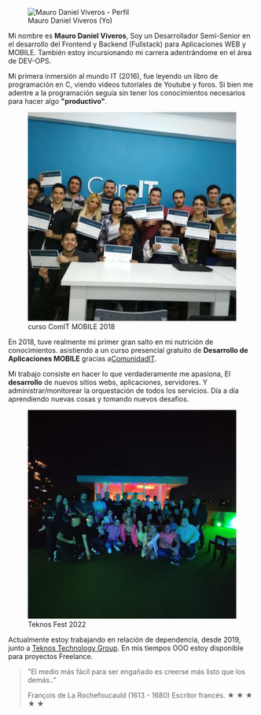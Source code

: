 <article>
  <figure>
    <img src="https://lh3.googleusercontent.com/a/AGNmyxbqoL-ELKu65T2WGpGx2aNAeeJLU_IEAoor7r3WTA=s288-c-no" alt="Mauro Daniel Viveros - Perfil"/>
    <figcaption>Mauro Daniel Viveros (Yo)</figcaption>
  </figure>
  <p>Mi nombre es <b>Mauro Daniel Viveros</b>, Soy un Desarrollador Semi-Senior en el desarrollo del Frontend y Backend (Fullstack) para Aplicaciones WEB y MOBILE. También  estoy incursionando mi carrera adentrándome  en el área de DEV-OPS.</p>
  <p>Mi primera inmersión al mundo IT (2016), fue leyendo un libro de programación en C, viendo videos tutoriales de Youtube y foros. Si bien me adentre a la programación seguía sin tener los conocimientos necesarios para hacer algo <b>"productivo"</b>.</p>

  <figure class="right">
    <img src="assets/img/about/course_comit.jpg" alt="Curso ComIT MOBILE 2018"/>
    <figcaption>curso ComIT MOBILE 2018</figcaption>
  </figure>
  <p>En 2018, tuve realmente mi primer gran salto en mi nutrición de conocimientos. asistiendo a un curso presencial gratuito de <b>Desarrollo de Aplicaciones MOBILE</b> gracias a<a href="https://comunidadit.org" target="_blank">ComunidadIT</a>.</p>
  <p>Mi trabajo consiste en hacer lo que verdaderamente me apasiona, El <b>desarrollo</b> de nuevos sitios webs, aplicaciones, servidores. Y administrar/monitorear la orquestación  de todos los servicios. Día a día aprendiendo nuevas cosas y tomando nuevos desafios. </p>

  <figure>
    <img src="assets/img/about/teknosfest.jpg" alt="Teknos Fest 2022"/>
    <figcaption>Teknos Fest 2022</figcaption>
  </figure>
  <p>Actualmente estoy trabajando en relación de dependencia, desde 2019, junto a <a href="https://teknosgroup.com" target="_blank">Teknos Technology Group</a>. En mis tiempos OOO estoy disponible para proyectos Freelance.</p>
</article>
<blockquote>
  <p>"El medio más fácil para ser engañado es creerse más listo que los demás.."</p>
  <span>François de La Rochefoucauld (1613 - 1680) Escritor francés.</span>
  <span>★ ★ ★ ★ ★</span>
</blockquote>